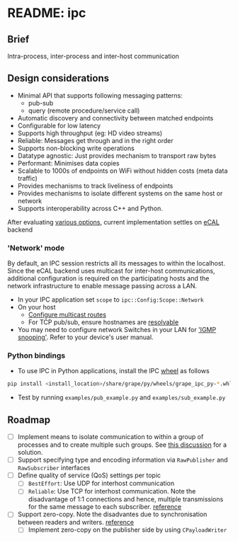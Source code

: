 # README: ipc

## Brief

Intra-process, inter-process and inter-host communication

## Design considerations

- Minimal API that supports following messaging patterns:
  - pub-sub
  - query (remote procedure/service call)
- Automatic discovery and connectivity between matched endpoints
- Configurable for low latency
- Supports high throughput (eg: HD video streams)
- Reliable: Messages get through and in the right order
- Supports non-blocking write operations
- Datatype agnostic: Just provides mechanism to transport raw bytes
- Performant: Minimises data copies
- Scalable to 1000s of endpoints on WiFi without hidden costs (meta data traffic)
- Provides mechanisms to track liveliness of endpoints
- Provides mechanisms to isolate different systems on the same host or network
- Supports interoperability across C++ and Python.

After evaluating [various options](./docs/ipc_options.md), current implementation settles on [eCAL](https://github.com/eclipse-ecal/ecal) backend

### 'Network' mode

By default, an IPC session restricts all its messages to within the localhost. Since the eCAL 
backend uses multicast for inter-host communications, additional configuration is required on the 
participating hosts and the network infrastructure to enable message passing across a LAN.

- In your IPC application set `scope` to `ipc::Config:Scope::Network`
- On your host
  - [Configure multicast routes](https://eclipse-ecal.github.io/ecal/latest/getting_started/network.html)  
  - For TCP pub/sub, ensure hostnames are [resolvable](https://eclipse-ecal.github.io/ecal/latest/getting_started/services.html#hostname-resolution)
- You may need to configure network Switches in your LAN for ['IGMP snooping'](https://en.wikipedia.org/wiki/IGMP_snooping). Refer to your device's user manual.

### Python bindings

* To use IPC in Python applications, install the IPC [wheel](https://pythonwheels.com/) as follows
```bash
pip install <install_location>/share/grape/py/wheels/grape_ipc_py-*.whl
``` 
* Test by running `examples/pub_example.py` and `examples/sub_example.py`

## Roadmap

- [ ] Implement means to isolate communication to within a group of processes and to create 
      multiple such groups. See [this discussion](https://github.com/eclipse-ecal/ecal/discussions/2093) 
      for a solution.
- [ ] Support specifying type and encoding information via `RawPublisher` and `RawSubscriber` interfaces
- [ ] Define quality of service (QoS) settings per topic
  - [ ] `BestEffort`: Use UDP for interhost communication 
  - [ ] `Reliable`: Use TCP for interhost communication. Note the disadvantage of 1:1 connections 
        and hence, multiple transmissions for the same message to each subscriber. 
        [reference](https://eclipse-ecal.github.io/ecal/stable/advanced/layers/tcp.html)
- [ ] Support zero-copy. Note the disadvantes due to synchronisation between readers and writers. 
      [reference](https://eclipse-ecal.github.io/ecal/stable/advanced/layers/shm.html)
  - [ ] Implement zero-copy on the publisher side by using `CPayloadWriter`
